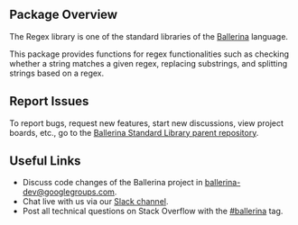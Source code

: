 ## Package Overview

The Regex library is one of the standard libraries of the <a target="_blank" href="https://ballerina.io/">Ballerina</a> language.

This package provides functions for regex functionalities such as checking whether a string matches a given regex, replacing substrings, and splitting strings based on a regex.

## Report Issues

To report bugs, request new features, start new discussions, view project boards, etc., go to the [Ballerina Standard Library parent repository](https://github.com/ballerina-platform/ballerina-standard-library).

## Useful Links

* Discuss code changes of the Ballerina project in [ballerina-dev@googlegroups.com](mailto:ballerina-dev@googlegroups.com).
* Chat live with us via our [Slack channel](https://ballerina.io/community/slack/).
* Post all technical questions on Stack Overflow with the [#ballerina](https://stackoverflow.com/questions/tagged/ballerina) tag.
